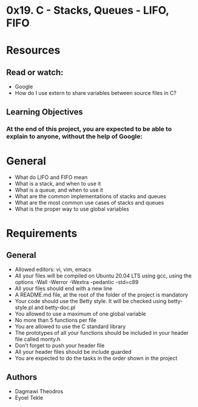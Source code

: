 # 0x19. C - Stacks, Queues - LIFO, FIFO

# Resources

## Read or watch:

- Google
- How do I use extern to share variables between source files in C?

## Learning Objectives

### At the end of this project, you are expected to be able to explain to anyone, without the help of Google:

# General

- What do LIFO and FIFO mean
- What is a stack, and when to use it
- What is a queue, and when to use it
- What are the common implementations of stacks and queues
- What are the most common use cases of stacks and queues
- What is the proper way to use global variables

# Requirements

## General

- Allowed editors: vi, vim, emacs
- All your files will be compiled on Ubuntu 20.04 LTS using gcc, using the options -Wall -Werror -Wextra -pedantic -std=c89
- All your files should end with a new line
- A README.md file, at the root of the folder of the project is mandatory
- Your code should use the Betty style. It will be checked using betty-style.pl and betty-doc.pl
- You allowed to use a maximum of one global variable
- No more than 5 functions per file
- You are allowed to use the C standard library
- The prototypes of all your functions should be included in your header file called monty.h
- Don’t forget to push your header file
- All your header files should be include guarded
- You are expected to do the tasks in the order shown in the project

## Authors

* Dagmawi Theodros
* Eyoel Tekle
